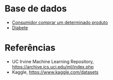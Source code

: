 # Base de dados 
* [Consumidor comprar um determinado produto](https://raw.githubusercontent.com/ect-info/ml/master/dados/Social_Network_Ads.csv)
* [Diabete](https://www.kaggle.com/saurabh00007/diabetescsv) 

# Referências 

* UC Irvine Machine Learning Repository,  https://archive.ics.uci.edu/ml/index.php
* Kaggle, https://www.kaggle.com/datasets 
